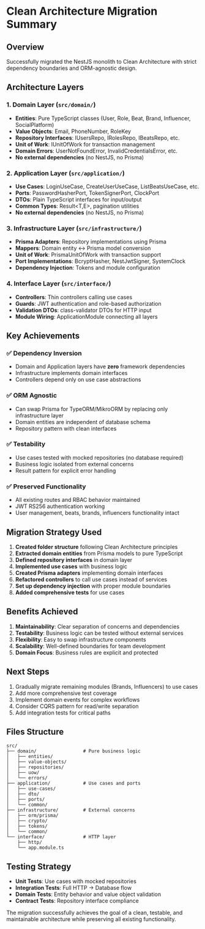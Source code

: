 # Clean Architecture Migration Summary

## Overview
Successfully migrated the NestJS monolith to Clean Architecture with strict dependency boundaries and ORM-agnostic design.

## Architecture Layers

### 1. Domain Layer (`src/domain/`)
- **Entities**: Pure TypeScript classes (User, Role, Beat, Brand, Influencer, SocialPlatform)
- **Value Objects**: Email, PhoneNumber, RoleKey
- **Repository Interfaces**: IUsersRepo, IRolesRepo, IBeatsRepo, etc.
- **Unit of Work**: IUnitOfWork for transaction management
- **Domain Errors**: UserNotFoundError, InvalidCredentialsError, etc.
- **No external dependencies** (no NestJS, no Prisma)

### 2. Application Layer (`src/application/`)
- **Use Cases**: LoginUseCase, CreateUserUseCase, ListBeatsUseCase, etc.
- **Ports**: PasswordHasherPort, TokenSignerPort, ClockPort
- **DTOs**: Plain TypeScript interfaces for input/output
- **Common Types**: Result<T,E>, pagination utilities
- **No external dependencies** (no NestJS, no Prisma)

### 3. Infrastructure Layer (`src/infrastructure/`)
- **Prisma Adapters**: Repository implementations using Prisma
- **Mappers**: Domain entity ↔ Prisma model conversion
- **Unit of Work**: PrismaUnitOfWork with transaction support
- **Port Implementations**: BcryptHasher, NestJwtSigner, SystemClock
- **Dependency Injection**: Tokens and module configuration

### 4. Interface Layer (`src/interface/`)
- **Controllers**: Thin controllers calling use cases
- **Guards**: JWT authentication and role-based authorization
- **Validation DTOs**: class-validator DTOs for HTTP input
- **Module Wiring**: ApplicationModule connecting all layers

## Key Achievements

### ✅ Dependency Inversion
- Domain and Application layers have **zero** framework dependencies
- Infrastructure implements domain interfaces
- Controllers depend only on use case abstractions

### ✅ ORM Agnostic
- Can swap Prisma for TypeORM/MikroORM by replacing only infrastructure layer
- Domain entities are independent of database schema
- Repository pattern with clean interfaces

### ✅ Testability
- Use cases tested with mocked repositories (no database required)
- Business logic isolated from external concerns
- Result pattern for explicit error handling

### ✅ Preserved Functionality
- All existing routes and RBAC behavior maintained
- JWT RS256 authentication working
- User management, beats, brands, influencers functionality intact

## Migration Strategy Used

1. **Created folder structure** following Clean Architecture principles
2. **Extracted domain entities** from Prisma models to pure TypeScript
3. **Defined repository interfaces** in domain layer
4. **Implemented use cases** with business logic
5. **Created Prisma adapters** implementing domain interfaces
6. **Refactored controllers** to call use cases instead of services
7. **Set up dependency injection** with proper module boundaries
8. **Added comprehensive tests** for use cases

## Benefits Achieved

1. **Maintainability**: Clear separation of concerns and dependencies
2. **Testability**: Business logic can be tested without external services
3. **Flexibility**: Easy to swap infrastructure components
4. **Scalability**: Well-defined boundaries for team development
5. **Domain Focus**: Business rules are explicit and protected

## Next Steps

1. Gradually migrate remaining modules (Brands, Influencers) to use cases
2. Add more comprehensive test coverage
3. Implement domain events for complex workflows
4. Consider CQRS pattern for read/write separation
5. Add integration tests for critical paths

## Files Structure

```
src/
├── domain/                 # Pure business logic
│   ├── entities/
│   ├── value-objects/
│   ├── repositories/
│   ├── uow/
│   └── errors/
├── application/            # Use cases and ports
│   ├── use-cases/
│   ├── dto/
│   ├── ports/
│   └── common/
├── infrastructure/         # External concerns
│   ├── orm/prisma/
│   ├── crypto/
│   ├── tokens/
│   └── common/
└── interface/              # HTTP layer
    ├── http/
    └── app.module.ts
```

## Testing Strategy

- **Unit Tests**: Use cases with mocked repositories
- **Integration Tests**: Full HTTP → Database flow
- **Domain Tests**: Entity behavior and value object validation
- **Contract Tests**: Repository interface compliance

The migration successfully achieves the goal of a clean, testable, and maintainable architecture while preserving all existing functionality.
